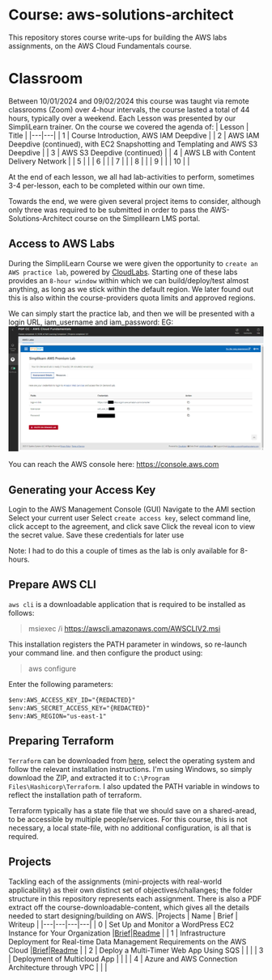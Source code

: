 # Course: aws-solutions-architect
This repository stores course write-ups for building the AWS labs assignments, on the AWS Cloud Fundamentals course.

# Classroom
Between 10/01/2024 and 09/02/2024 this course was taught via remote classrooms (Zoom) over 4-hour intervals, the course lasted a total of 44 hours, typically over a weekend.
Each Lesson was presented by our SimpliLearn trainer. On the course we covered the agenda of:
| Lesson | Title |
|---|---|
| 1 | Course Introduction, AWS IAM Deepdive |
| 2 | AWS IAM Deepdive (continued), with EC2 Snapshotting and Templating and AWS S3 Deepdive |
| 3 | AWS S3 Deepdive (continued) |
| 4 | AWS LB with Content Delivery Network  |
| 5 |  |
| 6 |  |
| 7 |  |
| 8 |  |
| 9 |  |
| 10 |  |

At the end of each lesson, we all had lab-activities to perform, sometimes 3-4 per-lesson, each to be completed within our own time. 

Towards the end, we were given several project items to consider, although only three was required to be submitted in order to pass the AWS-Solutions-Architect course on the Simplilearn LMS portal. 

## Access to AWS Labs
During the SimpliLearn Course we were given the opportunity to `create an AWS practice lab`, powered by [CloudLabs](https://cloudlabs.ai/). Starting one of these labs provides an `8-hour window` within which we can build/deploy/test almost anything, as long as we stick within the default region. We later found out this is also within the course-providers quota limits and approved regions.

We can simply start the practice lab, and then we will be presented with a login URL, iam_username and iam_password: EG:
![Simplilearn AWS Premium LAB Access](lab_creds.png)

You can reach the AWS console here: https://console.aws.com

## Generating your Access Key
Login to the AWS Management Console (GUI)
Navigate to the AMI section
Select your current user
Select `create access key`, select command line, click accept to the agreement, and click save
Click the reveal icon to view the secret value. Save these credentials for later use

Note: I had to do this a couple of times as the lab is only available for 8-hours.

## Prepare AWS CLI
`aws cli` is a downloadable application that is required to be installed as follows:
> msiexec /i https://awscli.amazonaws.com/AWSCLIV2.msi

This installation registers the PATH parameter in windows, so re-launch your command line. and then configure the product using:
> aws configure

Enter the following parameters:
```
$env:AWS_ACCESS_KEY_ID="{REDACTED}"
$env:AWS_SECRET_ACCESS_KEY="{REDACTED}"
$env:AWS_REGION="us-east-1"
```

## Preparing Terraform
`Terraform` can be downloaded from [here](https://developer.hashicorp.com/terraform/downloads), select the operating system and follow the relevant installation instructions.  I'm using Windows, so simply download the ZIP, and extracted it to `C:\Program Files\Hashicorp\Terraform`.
I also updated the PATH variable in windows to reflect the installation path of terraform.

Terraform typically has a state file that we should save on a shared-aread, to be accessible by multiple people/services. For this course, this is not necessary, a local state-file, with no additional configuration, is all that is required.

## Projects
Tackling each of the assignments (mini-projects with real-world applicability) as their own distinct set of objectives/challanges; the folder structure in this repository represents each assignment. There is also a PDF extract off the course-downloadable-content, which gives all the details needed to start designing/building on AWS.
|Projects | Name | Brief | Writeup |
|---|---|---|---|
| 0 | Set Up and Monitor a WordPress EC2 Instance for Your Organization |[Brief]( Project%200%20-%20Setup%20and%20Monitor%20Wordpress%20on%20AWS.pdf)|[Readme](./Project%200/README.md) |
| 1 | Infrastructure Deployment for Real-time Data Management Requirements on the AWS Cloud |[Brief]( Project%201%20-%20Deploy%20Real-Time%20Data%20Management%20on%20AWS.pdf)|[Readme](./Project%201/README.md) |
| 2 | Deploy a Multi-Timer Web App Using SQS |  |  |
| 3 | Deployment of Multicloud App |  |  |
| 4 | Azure and AWS Connection Architecture through VPC |  |  |